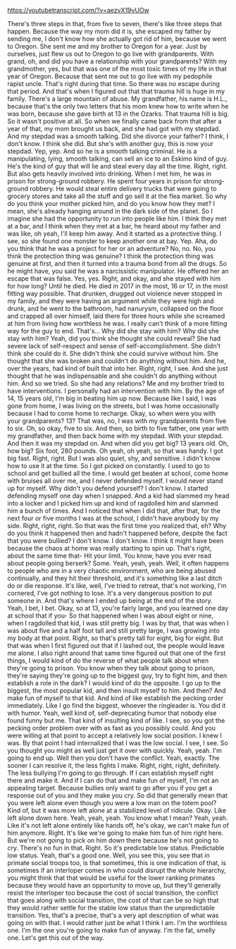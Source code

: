 https://youtubetranscript.com/?v=aezvX19vUOw

 There's three steps in that, from five to seven, there's like three steps that happen. Because the way my mom did it is, she escaped my father by sending me, I don't know how she actually got rid of him, because we went to Oregon. She sent me and my brother to Oregon for a year. Just by ourselves, just flew us out to Oregon to go live with grandparents. With grand, oh, and did you have a relationship with your grandparents? With my grandmother, yes, but that was one of the most toxic times of my life in that year of Oregon. Because that sent me out to go live with my pedophile rapist uncle. That's right during that time. So there was no escape during that period. And that's when I figured out that that trauma hill is huge in my family. There's a large mountain of abuse. My grandfather, his name is H.L., because that's the only two letters that his mom knew how to write when he was born, because she gave birth at 13 in the Ozarks. That trauma hill is big. So it wasn't positive at all. So when we finally came back from that after a year of that, my mom brought us back, and she had got with my stepdad. And my stepdad was a smooth talking. Did she divorce your father? I think, I don't know. I think she did. But she's with another guy, this is now your stepdad. Yep, yep. And so he is a smooth talking criminal. He is a manipulating, lying, smooth talking, can sell an ice to an Eskimo kind of guy. He's the kind of guy that will lie and steal every day all the time. Right, right. But also gets heavily involved into drinking. When I met him, he was in prison for strong-ground robbery. He spent four years in prison for strong-ground robbery. He would steal entire delivery trucks that were going to grocery stores and take all the stuff and go sell it at the flea market. So why do you think your mother picked him, and do you know how they met? I mean, she's already hanging around in the dark side of the planet. So I imagine she had the opportunity to run into people like him. I think they met at a bar, and I think when they met at a bar, he heard about my father and was like, oh yeah, I'll keep him away. And it started as a protective thing. I see, so she found one monster to keep another one at bay. Yep. Aha, do you think that he was a project for her or an adventure? No, no. No, you think the protection thing was genuine? I think the protection thing was genuine at first, and then it turned into a trauma bond from all the drugs. So he might have, you said he was a narcissistic manipulator. He offered her an escape that was false. Yes, yes. Right, and okay, and she stayed with him for how long? Until he died. He died in 2017 in the most, 16 or 17, in the most fitting way possible. That drunken, drugged out violence never stopped in my family, and they were having an argument while they were high and drunk, and he went to the bathroom, had nanurysm, collapsed on the floor and crapped all over himself, laid there for three hours while she screamed at him from living how worthless he was. I really can't think of a more fitting way for the guy to end. That's... Why did she stay with him? Why did she stay with him? Yeah, did you think she thought she could reveal? She had severe lack of self-respect and sense of self-accomplishment. She didn't think she could do it. She didn't think she could survive without him. She thought that she was broken and couldn't do anything without him. And he, over the years, had kind of built that into her. Right, right, I see. And she just thought that he was indispensable and she couldn't do anything without him. And so we tried. So she had any relations? Me and my brother tried to have interventions. I personally had an intervention with him. By the age of 14, 15 years old, I'm big in beating him up now. Because like I said, I was gone from home, I was living on the streets, but I was home occasionally because I had to come home to recharge. Okay, so when were you with your grandparents? 13? That was, no, I was with my grandparents from five to six. Oh, so okay, five to six. And then, so birth to five father, one year with my grandfather, and then back home with my stepdad. With your stepdad. And then it was my stepdad on. And when did you get big? 13 years old. Oh, how big? Six foot, 280 pounds. Oh yeah, oh yeah, so that was handy. I got big fast. Right, right. But I was also quiet, shy, and sensitive. I didn't know how to use it at the time. So I got picked on constantly. I used to go to school and get bullied all the time. I would get beaten at school, come home with bruises all over me, and I never defended myself. I would never stand up for myself. Why didn't you defend yourself? I don't know. I started defending myself one day when I snapped. And a kid had slammed my head into a locker and I picked him up and kind of ragdolled him and slammed him a bunch of times. And I noticed that when I did that, after that, for the next four or five months I was at the school, I didn't have anybody by my side. Right, right, right. So that was the first time you realized that, eh? Why do you think it happened then and hadn't happened before, despite the fact that you were bullied? I don't know. I don't know. I think it might have been because the chaos at home was really starting to spin up. That's right, about the same time that- Hit your limit. You know, have you ever read about people going berserk? Some. Yeah, yeah, yeah. Well, it often happens to people who are in a very chaotic environment, who are being abused continually, and they hit their threshold, and it's something like a last ditch do or die response. It's like, well, I've tried to retreat, that's not working, I'm cornered, I've got nothing to lose. It's a very dangerous position to put someone in. And that's where I ended up being at the end of the story. Yeah, I bet, I bet. Okay, so at 13, you're fairly large, and you learned one day at school that if you- So that happened when I was about eight or nine, when I ragdolled that kid, I was still pretty big. I was by that, that was when I was about five and a half foot tall and still pretty large, I was growing into my body at that point. Right, so that's pretty tall for eight, big for eight. But that was when I first figured out that if I lashed out, the people would leave me alone. I also right around that same time figured out that one of the first things, I would kind of do the reverse of what people talk about when they're going to prison. You know when they talk about going to prison, they're saying they're going up to the biggest guy, try to fight him, and then establish a role in the dark? I would kind of do the opposite. I go up to the biggest, the most popular kid, and then insult myself to him. And then? And make fun of myself to that kid. And kind of like establish the pecking order immediately. Like I go find the biggest, whoever the ringleader is. You did it with humor. Yeah, well kind of, self-deprecating humor that nobody else found funny but me. That kind of insulting kind of like. I see, so you got the pecking order problem over with as fast as you possibly could. And you were willing at that point to accept a relatively low social position. I knew I was. By that point I had internalized that I was the low social. I see, I see. So you thought you might as well just get it over with quickly. Yeah, yeah. I'm going to end up. Well then you don't have the conflict. Yeah, exactly. The sooner I can resolve it, the less fights I make. Right, right, right, definitely. The less bullying I'm going to go through. If I can establish myself right there and make it. And if I can do that and make fun of myself, I'm not an appealing target. Because bullies only want to go after you if you get a response out of you and they make you cry. So did that generally mean that you were left alone even though you were a low man on the totem pool? Kind of, but it was more left alone at a stabilized level of ridicule. Okay. Like left alone down here. Yeah, yeah, yeah. You know what I mean? Yeah, yeah. Like it's not left alone entirely like hands off, he's okay, we can't make fun of him anymore. Right. It's like we're going to make him fun of him right here. But we're not going to pick on him down there because he's not going to cry. There's no fun in that. Right. So it's predictable low status. Predictable low status. Yeah, that's a good one. Well, you see this, you see that in primate social troops too, is that sometimes, this is one indication of that, is sometimes if an interloper comes in who could disrupt the whole hierarchy, you might think that that would be useful for the lower ranking primates because they would have an opportunity to move up, but they'll generally resist the interloper too because the cost of social transition, the conflict that goes along with social transition, the cost of that can be so high that they would rather settle for the stable low status than the unpredictable transition. Yes, that's a precise, that's a very apt description of what was going on with that. I would rather just be what I think I am. I'm the worthless one. I'm the one you're going to make fun of anyway. I'm the fat, smelly one. Let's get this out of the way.